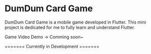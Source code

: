 # DumDum Card Game

DumDum Card Game is a mobile game developed in Flutter. This mini project is dedicated for me to fully learn and understand Flutter.

Game Video Demo -> Comming soon~

======= Currently in Development =======
